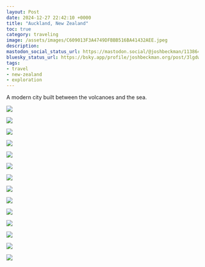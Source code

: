 ```yaml
---
layout: Post
date: 2024-12-27 22:42:10 +0000
title: "Auckland, New Zealand"
toc: true
category: traveling
image: /assets/images/C609013F3A4749DFBBB516BA41432AEE.jpeg
description: 
mastodon_social_status_url: https://mastodon.social/@joshbeckman/113864713059173929
bluesky_status_url: https://bsky.app/profile/joshbeckman.org/post/3lgdwschfg72k
tags: 
- travel
- new-zealand
- exploration
---
```


A modern city built between the volcanoes and the sea.

![](/assets/images/1E19CE55D2964AC3B0BD600E49D38EFB.jpeg)

![](/assets/images/A7861999CB72442A8FB6D58741263C4C.jpeg)

![](/assets/images/B0357FDFF86A4A89808BAC7A1619BE5D.jpeg)

![](/assets/images/9D34E97E56154C8E9AC53D885CE5E6EE.jpeg)

![](/assets/images/0813B84D3C6544A0A73030FD76840A2C.jpeg)

![](/assets/images/68FD279C77B44EDC930180808A27C263.jpeg)

![](/assets/images/C609013F3A4749DFBBB516BA41432AEE.jpeg)

![](/assets/images/CF9BB399429840B58920551582D9B152.jpeg)

![](/assets/images/75F310357AE54CBAB69B7E1F741862C4.jpeg)

![](/assets/images/0C82DC8BB25F4CADA09C2251A42E23F4.jpeg)

![](/assets/images/9FF2A2B67A7940BEBD193885A0BBCB7A.jpeg)

![](/assets/images/9A5DF3D7488D44A992B02857267B238A.jpeg)

![](/assets/images/CB5CE0D3DA794F88AFD03DF915D5ACCC.jpeg)

![](/assets/images/22FFE24D65BD436598AD90C0608B4258.jpeg)
